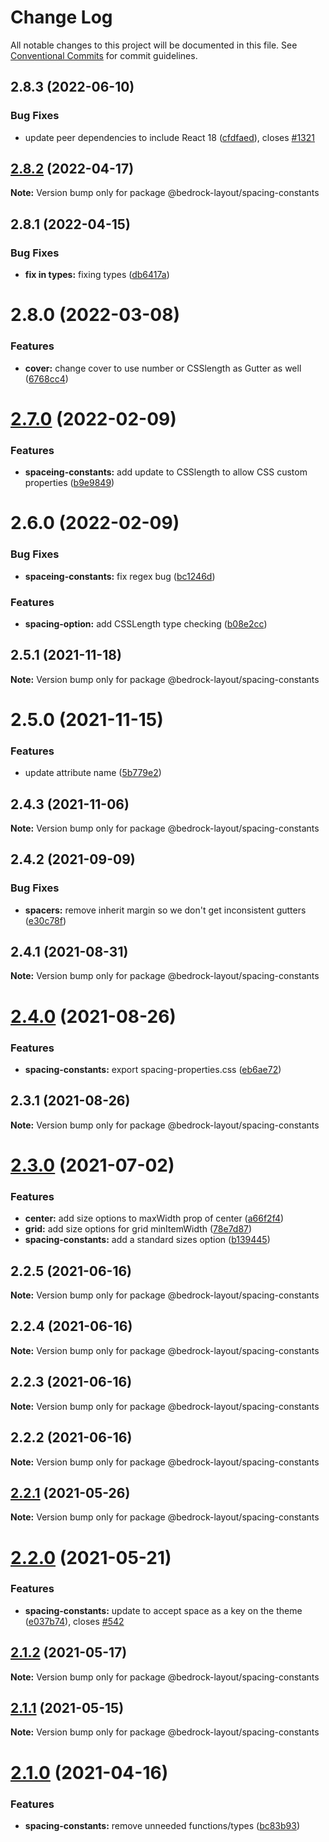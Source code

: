 # Change Log

All notable changes to this project will be documented in this file.
See [Conventional Commits](https://conventionalcommits.org) for commit guidelines.

## 2.8.3 (2022-06-10)


### Bug Fixes

* update peer dependencies to include React 18 ([cfdfaed](https://github.com/Bedrock-Layouts/Bedrock/commit/cfdfaedaa950645897cf4466c381a9946153ed3e)), closes [#1321](https://github.com/Bedrock-Layouts/Bedrock/issues/1321)





## [2.8.2](https://github.com/Bedrock-Layouts/Bedrock/compare/@bedrock-layout/spacing-constants@2.8.1...@bedrock-layout/spacing-constants@2.8.2) (2022-04-17)

**Note:** Version bump only for package @bedrock-layout/spacing-constants





## 2.8.1 (2022-04-15)


### Bug Fixes

* **fix in types:** fixing types ([db6417a](https://github.com/Bedrock-Layouts/Bedrock/commit/db6417ac40d8ebc40978007f103c3c1be523a61e))





# 2.8.0 (2022-03-08)


### Features

* **cover:** change cover to use number or CSSlength as Gutter as well ([6768cc4](https://github.com/Bedrock-Layouts/Bedrock/commit/6768cc4662d315989a07ad2a7586167f67a783bb))





# [2.7.0](https://github.com/Bedrock-Layouts/Bedrock/compare/@bedrock-layout/spacing-constants@2.6.0...@bedrock-layout/spacing-constants@2.7.0) (2022-02-09)


### Features

* **spaceing-constants:** add update to CSSlength to allow CSS custom properties ([b9e9849](https://github.com/Bedrock-Layouts/Bedrock/commit/b9e9849dc3db0e695c17c14c99545e96a87ebe61))





# 2.6.0 (2022-02-09)


### Bug Fixes

* **spaceing-constants:** fix regex bug ([bc1246d](https://github.com/Bedrock-Layouts/Bedrock/commit/bc1246d2c9e5202943473b34132d6794381f6216))


### Features

* **spacing-option:** add CSSLength type checking ([b08e2cc](https://github.com/Bedrock-Layouts/Bedrock/commit/b08e2cc959aeeb6f3c4e0f68cd904e5a51eab8db))





## 2.5.1 (2021-11-18)

**Note:** Version bump only for package @bedrock-layout/spacing-constants





# 2.5.0 (2021-11-15)


### Features

* update attribute name ([5b779e2](https://github.com/Bedrock-Layouts/Bedrock/commit/5b779e2d539e94c94464204039126efbb7d12f2c))





## 2.4.3 (2021-11-06)

**Note:** Version bump only for package @bedrock-layout/spacing-constants





## 2.4.2 (2021-09-09)


### Bug Fixes

* **spacers:** remove inherit margin so we don't get inconsistent gutters ([e30c78f](https://github.com/Bedrock-Layouts/Bedrock/commit/e30c78f76eae5bbfd49e61df1cd479501ae0486b))





## 2.4.1 (2021-08-31)

**Note:** Version bump only for package @bedrock-layout/spacing-constants





# [2.4.0](https://github.com/Bedrock-Layouts/Bedrock/compare/@bedrock-layout/spacing-constants@2.3.1...@bedrock-layout/spacing-constants@2.4.0) (2021-08-26)


### Features

* **spacing-constants:** export spacing-properties.css ([eb6ae72](https://github.com/Bedrock-Layouts/Bedrock/commit/eb6ae72a50e4c88d5d0890731795a3884cb3fe60))





## 2.3.1 (2021-08-26)

**Note:** Version bump only for package @bedrock-layout/spacing-constants





# [2.3.0](https://github.com/Bedrock-Layouts/Bedrock/compare/@bedrock-layout/spacing-constants@2.2.5...@bedrock-layout/spacing-constants@2.3.0) (2021-07-02)


### Features

* **center:** add size options to maxWidth prop of center ([a66f2f4](https://github.com/Bedrock-Layouts/Bedrock/commit/a66f2f4cea4102a866153bbaba1105615cd94afa))
* **grid:** add size options for grid minItemWidth ([78e7d87](https://github.com/Bedrock-Layouts/Bedrock/commit/78e7d87c113f1fd31b011749a5fecfc1a04b0748))
* **spacing-constants:** add a standard sizes option ([b139445](https://github.com/Bedrock-Layouts/Bedrock/commit/b13944504df089d453a631e7191dc9aa9c0347c7))





## 2.2.5 (2021-06-16)

**Note:** Version bump only for package @bedrock-layout/spacing-constants





## 2.2.4 (2021-06-16)

**Note:** Version bump only for package @bedrock-layout/spacing-constants





## 2.2.3 (2021-06-16)

**Note:** Version bump only for package @bedrock-layout/spacing-constants





## 2.2.2 (2021-06-16)

**Note:** Version bump only for package @bedrock-layout/spacing-constants





## [2.2.1](https://github.com/Bedrock-Layouts/Bedrock/compare/@bedrock-layout/spacing-constants@2.2.0...@bedrock-layout/spacing-constants@2.2.1) (2021-05-26)

**Note:** Version bump only for package @bedrock-layout/spacing-constants





# [2.2.0](https://github.com/Bedrock-Layouts/Bedrock/compare/@bedrock-layout/spacing-constants@2.1.2...@bedrock-layout/spacing-constants@2.2.0) (2021-05-21)


### Features

* **spacing-constants:** update to accept space as a key on the theme ([e037b74](https://github.com/Bedrock-Layouts/Bedrock/commit/e037b74166da8ad0fa02f69e1d6bbe45824b1163)), closes [#542](https://github.com/Bedrock-Layouts/Bedrock/issues/542)





## [2.1.2](https://github.com/Bedrock-Layouts/Bedrock/compare/@bedrock-layout/spacing-constants@2.1.1...@bedrock-layout/spacing-constants@2.1.2) (2021-05-17)

**Note:** Version bump only for package @bedrock-layout/spacing-constants





## [2.1.1](https://github.com/Bedrock-Layouts/Bedrock/compare/@bedrock-layout/spacing-constants@2.1.0...@bedrock-layout/spacing-constants@2.1.1) (2021-05-15)

**Note:** Version bump only for package @bedrock-layout/spacing-constants





# [2.1.0](https://github.com/Bedrock-Layouts/Bedrock/compare/@bedrock-layout/spacing-constants@2.0.0...@bedrock-layout/spacing-constants@2.1.0) (2021-04-16)


### Features

* **spacing-constants:** remove unneeded functions/types ([bc83b93](https://github.com/Bedrock-Layouts/Bedrock/commit/bc83b934aa60eee143cecc9ad582a08eee28f691))
